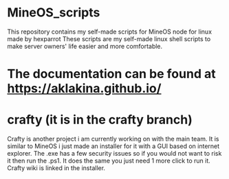 # MineOS_scripts
This repository contains my self-made scripts for MineOS node for linux made by hexparrot
These scripts are my self-made linux shell scripts to make server owners' life easier and more comfortable.

# The documentation can be found at https://aklakina.github.io/

# crafty (it is in the crafty branch)
Crafty is another project i am currently working on with the main team. It is similar to MineOS i just made an installer for it with a GUI based on internet explorer. The .exe has a few security issues so if you would not want to risk it then run the .ps1. It does the same you just need 1 more click to run it.
Crafty wiki is linked in the installer.
